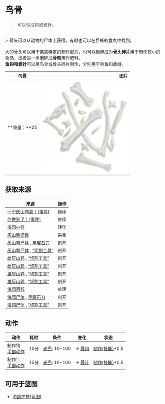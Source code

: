 # 鸟骨  
> 可以做成钩或者针。  
<br>  
> 骨头可以从动物的尸体上获得，有时也可以在巨蜥的食丸中找到。<br><br>大的骨头可以用于某些特定的制作配方，也可以砸碎成为<b>骨头碎片</b>用于制作较小的物品，或者进一步磨碎成<b>骨粉</b>用作肥料。<br><b>鱼钩和骨针</b>可以用鸟骨或骨头碎片制作，分别用于钓鱼和裁缝。  
  
  鸟骨  |   图片   
 ----  |  ----:   
 **重量：**25  |  <img decoding="async" src="Sprite/BirdBones.png" href="a.md" style="max-width:300px;max-height:300px;">   
  
## 获取来源  
来源  |  操作  
----  |  ----  
[一个灰山鹑巢！(事件)](Event_PartridgeNest.md)  |  继续  
[你做到了！(事件)](Event_SeagullNest.md)  |  继续  
[海鸥护符](SeagullCharm.md)  |  转化  
[灰山鹑遗骸](PartridgeCarcass.md)  |  采集  
[灰山鹑尸体](PartridgeDead.md) , [黑曜石刀](KnifeObsidian.md)  |  剖开  
[灰山鹑尸体](PartridgeDead.md) , [“切割工具”](tag_Cutter.md)  |  剖开  
[雌灰山鹑](PartridgeFemaleEnclosure.md) , [“切割工具”](tag_Cutter.md)  |  剖开  
[雌灰山鹑](PartridgeFemaleLive.md) , [“切割工具”](tag_Cutter.md)  |  剖开  
[雄灰山鹑](PartridgeMaleEnclosure.md) , [“切割工具”](tag_Cutter.md)  |  剖开  
[雄灰山鹑](PartridgeMaleLive.md) , [“切割工具”](tag_Cutter.md)  |  剖开  
[海鸥遗骸](SeagullCarcass.md)  |  处理  
[海鸥尸体](SeagullDead.md) , [黑曜石刀](KnifeObsidian.md)  |  剖开  
[海鸥尸体](SeagullDead.md) , [“切割工具”](tag_Cutter.md)  |  剖开  
## 动作  
动作  |  耗时  |  条件  |  变化  |  状态  
----  |  ----  |  ----  |  ----  |  ----  
制作钩<br>[手部动作](HandAction.md)  |  15分  |  [光亮](Light.md): 10-100  |  → [骨钩](HookBone.md)  |  [制作(技能)](Skill_Crafting.md)+0.5  
制作针<br>[手部动作](HandAction.md)  |  15分  |  [光亮](Light.md): 10-100  |  → [骨针](BoneNeedle.md)  |  [制作(技能)](Skill_Crafting.md)+0.5  
## 可用于蓝图  
- [海鸥护符(蓝图)](Bp_SeagullCharm.md)  
  
  

